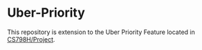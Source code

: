 # Uber-Priority
This repository is extension to the Uber Priority Feature located in [CS798H/Project](https://github.com/RovishKataria/CS798H/tree/main/Project).
